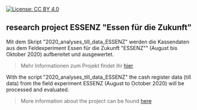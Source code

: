 [![License: CC BY 4.0](https://img.shields.io/badge/License-CC%20BY%204.0-lightgrey.svg)](https://creativecommons.org/licenses/by/4.0/)


## research project ESSENZ "Essen für die Zukunft"

Mit dem Skript "2020_analyses_till_data_ESSENZ" werden die Kassendaten aus dem Feldexperiment Essen für die Zukunft "ESSENZ"" (August bis Oktober 2020) aufbereitet und ausgewertet. 
>Mehr Informationen zum Projekt findet ihr [hier]( https://www.zhaw.ch/de/forschung/forschungsdatenbank/projektdetail/projektid/2511/)


With the script "2020_analyses_till_data_ESSENZ" the cash register data (till data) from the field experiment ESSENZ (August to October 2020) will be processed and evaluated. 
>More information about the project can be found [here]( https://www.zhaw.ch/de/forschung/forschungsdatenbank/projektdetail/projektid/2511/) 